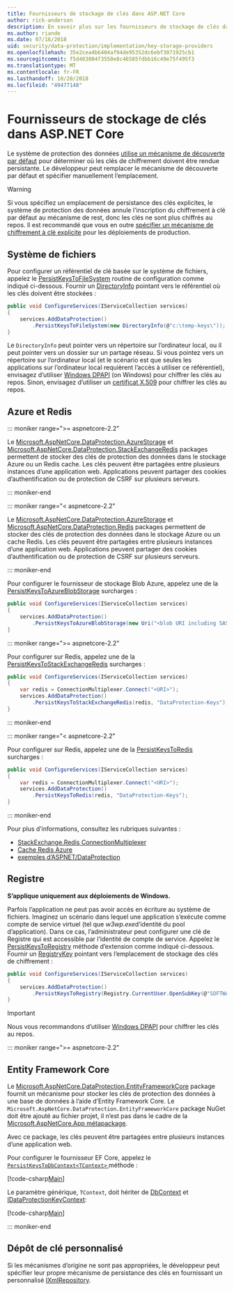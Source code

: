 ```yaml
---
title: Fournisseurs de stockage de clés dans ASP.NET Core
author: rick-anderson
description: En savoir plus sur les fournisseurs de stockage de clés dans ASP.NET Core et comment configurer les emplacements de stockage de clés.
ms.author: riande
ms.date: 07/16/2018
uid: security/data-protection/implementation/key-storage-providers
ms.openlocfilehash: 35e2cea4b6404af94de95352dc6ebf3071925cb1
ms.sourcegitcommit: f5d403004f3550e8c46585fdbb16c49e75f495f3
ms.translationtype: MT
ms.contentlocale: fr-FR
ms.lasthandoff: 10/20/2018
ms.locfileid: "49477148"
---
```

# <a name="key-storage-providers-in-aspnet-core"></a>Fournisseurs de stockage de clés dans ASP.NET Core

Le système de protection des données [utilise un mécanisme de découverte par défaut](xref:security/data-protection/configuration/default-settings) pour déterminer où les clés de chiffrement doivent être rendue persistante. Le développeur peut remplacer le mécanisme de découverte par défaut et spécifier manuellement l’emplacement.

> [!WARNING]
> Si vous spécifiez un emplacement de persistance des clés explicites, le système de protection des données annule l’inscription du chiffrement à clé par défaut au mécanisme de rest, donc les clés ne sont plus chiffrés au repos. Il est recommandé que vous en outre [spécifier un mécanisme de chiffrement à clé explicite](xref:security/data-protection/implementation/key-encryption-at-rest) pour les déploiements de production.

## <a name="file-system"></a>Système de fichiers

Pour configurer un référentiel de clé basée sur le système de fichiers, appelez le [PersistKeysToFileSystem](/dotnet/api/microsoft.aspnetcore.dataprotection.dataprotectionbuilderextensions.persistkeystofilesystem) routine de configuration comme indiqué ci-dessous. Fournir un [DirectoryInfo](/dotnet/api/system.io.directoryinfo) pointant vers le référentiel où les clés doivent être stockées :

```csharp
public void ConfigureServices(IServiceCollection services)
{
    services.AddDataProtection()
        .PersistKeysToFileSystem(new DirectoryInfo(@"c:\temp-keys\"));
}
```

Le `DirectoryInfo` peut pointer vers un répertoire sur l’ordinateur local, ou il peut pointer vers un dossier sur un partage réseau. Si vous pointez vers un répertoire sur l’ordinateur local (et le scénario est que seules les applications sur l’ordinateur local requièrent l’accès à utiliser ce référentiel), envisagez d’utiliser [Windows DPAPI](xref:security/data-protection/implementation/key-encryption-at-rest) (on Windows) pour chiffrer les clés au repos. Sinon, envisagez d’utiliser un [certificat X.509](xref:security/data-protection/implementation/key-encryption-at-rest) pour chiffrer les clés au repos.

## <a name="azure-and-redis"></a>Azure et Redis

::: moniker range=">= aspnetcore-2.2"

Le [Microsoft.AspNetCore.DataProtection.AzureStorage](https://www.nuget.org/packages/Microsoft.AspNetCore.DataProtection.AzureStorage/) et [Microsoft.AspNetCore.DataProtection.StackExchangeRedis](https://www.nuget.org/packages/Microsoft.AspNetCore.DataProtection.StackExchangeRedis/) packages permettent de stocker des clés de protection des données dans le stockage Azure ou un Redis cache. Les clés peuvent être partagées entre plusieurs instances d’une application web. Applications peuvent partager des cookies d’authentification ou de protection de CSRF sur plusieurs serveurs.

::: moniker-end

::: moniker range="< aspnetcore-2.2"

Le [Microsoft.AspNetCore.DataProtection.AzureStorage](https://www.nuget.org/packages/Microsoft.AspNetCore.DataProtection.AzureStorage/) et [Microsoft.AspNetCore.DataProtection.Redis](https://www.nuget.org/packages/Microsoft.AspNetCore.DataProtection.Redis/) packages permettent de stocker des clés de protection des données dans le stockage Azure ou un cache Redis. Les clés peuvent être partagées entre plusieurs instances d’une application web. Applications peuvent partager des cookies d’authentification ou de protection de CSRF sur plusieurs serveurs.

::: moniker-end

Pour configurer le fournisseur de stockage Blob Azure, appelez une de la [PersistKeysToAzureBlobStorage](/dotnet/api/microsoft.aspnetcore.dataprotection.azuredataprotectionbuilderextensions.persistkeystoazureblobstorage) surcharges :

```csharp
public void ConfigureServices(IServiceCollection services)
{
    services.AddDataProtection()
        .PersistKeysToAzureBlobStorage(new Uri("<blob URI including SAS token>"));
}
```

::: moniker range=">= aspnetcore-2.2"

Pour configurer sur Redis, appelez une de la [PersistKeysToStackExchangeRedis](/dotnet/api/microsoft.aspnetcore.dataprotection.stackexchangeredisdataprotectionbuilderextensions.persistkeystostackexchangeredis) surcharges :

```csharp
public void ConfigureServices(IServiceCollection services)
{
    var redis = ConnectionMultiplexer.Connect("<URI>");
    services.AddDataProtection()
        .PersistKeysToStackExchangeRedis(redis, "DataProtection-Keys");
}
```

::: moniker-end

::: moniker range="< aspnetcore-2.2"

Pour configurer sur Redis, appelez une de la [PersistKeysToRedis](/dotnet/api/microsoft.aspnetcore.dataprotection.redisdataprotectionbuilderextensions.persistkeystoredis) surcharges :

```csharp
public void ConfigureServices(IServiceCollection services)
{
    var redis = ConnectionMultiplexer.Connect("<URI>");
    services.AddDataProtection()
        .PersistKeysToRedis(redis, "DataProtection-Keys");
}
```

::: moniker-end

Pour plus d’informations, consultez les rubriques suivantes :

* [StackExchange.Redis ConnectionMultiplexer](https://github.com/StackExchange/StackExchange.Redis/blob/master/docs/Basics.md)
* [Cache Redis Azure](/azure/redis-cache/cache-dotnet-how-to-use-azure-redis-cache#connect-to-the-cache)
* [exemples d’ASPNET/DataProtection](https://github.com/aspnet/DataProtection/tree/master/samples)

## <a name="registry"></a>Registre

**S’applique uniquement aux déploiements de Windows.**

Parfois l’application ne peut pas avoir accès en écriture au système de fichiers. Imaginez un scénario dans lequel une application s’exécute comme compte de service virtuel (tel que *w3wp.exe*d’identité du pool d’application). Dans ce cas, l’administrateur peut configurer une clé de Registre qui est accessible par l’identité de compte de service. Appelez le [PersistKeysToRegistry](/dotnet/api/microsoft.aspnetcore.dataprotection.dataprotectionbuilderextensions.persistkeystoregistry) méthode d’extension comme indiqué ci-dessous. Fournir un [RegistryKey](/dotnet/api/microsoft.aspnetcore.dataprotection.repositories.registryxmlrepository.registrykey) pointant vers l’emplacement de stockage des clés de chiffrement :

```csharp
public void ConfigureServices(IServiceCollection services)
{
    services.AddDataProtection()
        .PersistKeysToRegistry(Registry.CurrentUser.OpenSubKey(@"SOFTWARE\Sample\keys"));
}
```

> [!IMPORTANT]
> Nous vous recommandons d’utiliser [Windows DPAPI](xref:security/data-protection/implementation/key-encryption-at-rest) pour chiffrer les clés au repos.

::: moniker range=">= aspnetcore-2.2"

## <a name="entity-framework-core"></a>Entity Framework Core

Le [Microsoft.AspNetCore.DataProtection.EntityFrameworkCore](https://www.nuget.org/packages/Microsoft.AspNetCore.DataProtection.EntityFrameworkCore/) package fournit un mécanisme pour stocker les clés de protection des données à une base de données à l’aide d’Entity Framework Core. Le `Microsoft.AspNetCore.DataProtection.EntityFrameworkCore` package NuGet doit être ajouté au fichier projet, il n’est pas dans le cadre de la [Microsoft.AspNetCore.App métapackage](xref:fundamentals/metapackage-app).

Avec ce package, les clés peuvent être partagées entre plusieurs instances d’une application web.

Pour configurer le fournisseur EF Core, appelez le [ `PersistKeysToDbContext<TContext>` ](/dotnet/api/microsoft.aspnetcore.dataprotection.entityframeworkcoredataprotectionextensions.persistkeystodbcontext) méthode :

[!code-csharp[Main](key-storage-providers/sample/Startup.cs?name=snippet&highlight=13-15)]

Le paramètre générique, `TContext`, doit hériter de [DbContext](/dotnet/api/microsoft.entityframeworkcore.dbcontext) et [IDataProtectionKeyContext](/dotnet/api/microsoft.aspnetcore.dataprotection.entityframeworkcore.idataprotectionkeycontext):

[!code-csharp[Main](key-storage-providers/sample/MyKeysContext.cs)]

::: moniker-end

## <a name="custom-key-repository"></a>Dépôt de clé personnalisé

Si les mécanismes d’origine ne sont pas appropriées, le développeur peut spécifier leur propre mécanisme de persistance des clés en fournissant un personnalisé [IXmlRepository](/dotnet/api/microsoft.aspnetcore.dataprotection.repositories.ixmlrepository).
